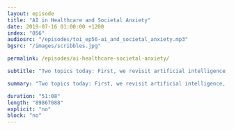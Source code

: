 ```yaml
---
layout: episode
title: "AI in Healthcare and Societal Anxiety"
date: 2019-07-16 01:00:00 +1200
index: "056"
audiosrc: "/episodes/toi_ep56-ai_and_societal_anxiety.mp3"
bgsrc: "/images/scribbles.jpg"

permalink: /episodes/ai-healthcare-societal-anxiety/

subtitle: "Two topics today: First, we revisit artificial intelligence, and its uses (and dangers) in healthcare. Second, we talk about climate and societal anxiety — how to do better in an increasingly scary world, while taking care of ourselves and our mental health."

summary: "Two topics today: First, we revisit artificial intelligence, and its uses (and dangers) in healthcare. Second, we talk about climate and societal anxiety — how to do better in an increasingly scary world, while taking care of ourselves and our mental health."

duration: "51:08"
length: "89867088"
explicit: "no"
block: "no" 
---
```

